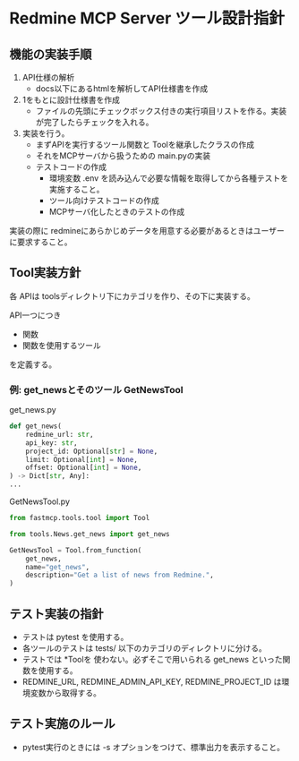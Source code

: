 # Redmine MCP Server ツール設計指針

## 機能の実装手順

1. API仕様の解析
   - docs以下にあるhtmlを解析してAPI仕様書を作成
2. 1をもとに設計仕様書を作成
   - ファイルの先頭にチェックボックス付きの実行項目リストを作る。実装が完了したらチェックを入れる。
3. 実装を行う。
   - まずAPIを実行するツール関数と Toolを継承したクラスの作成
   - それをMCPサーバから扱うための main.pyの実装
   - テストコードの作成
     - 環境変数 .env を読み込んで必要な情報を取得してから各種テストを実施すること。
     - ツール向けテストコードの作成
     - MCPサーバ化したときのテストの作成

実装の際に redmineにあらかじめデータを用意する必要があるときはユーザーに要求すること。

## Tool実装方針

各 APIは toolsディレクトリ下にカテゴリを作り、その下に実装する。

API一つにつき

- 関数
- 関数を使用するツール

を定義する。

### 例: get_newsとそのツール GetNewsTool

get_news.py

```py
def get_news(
    redmine_url: str,
    api_key: str,
    project_id: Optional[str] = None,
    limit: Optional[int] = None,
    offset: Optional[int] = None,
) -> Dict[str, Any]:
...
```

GetNewsTool.py

```py
from fastmcp.tools.tool import Tool

from tools.News.get_news import get_news

GetNewsTool = Tool.from_function(
    get_news,
    name="get_news",
    description="Get a list of news from Redmine.",
)
```

## テスト実装の指針

- テストは pytest を使用する。
- 各ツールのテストは tests/ 以下のカテゴリのディレクトリに分ける。
- テストでは *Toolを 使わない。必ずそこで用いられる get_news といった関数を使用する。
- REDMINE_URL, REDMINE_ADMIN_API_KEY, REDMINE_PROJECT_ID は環境変数から取得する。

## テスト実施のルール

- pytest実行のときには -s オプションをつけて、標準出力を表示すること。

